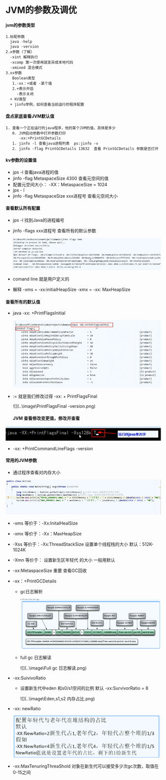# JVM的参数及调优
#### jvm的参数类型
    1.标配参数
      java -help
      java -version
    2.x参数（了解）
      -xint 解释执行
      -xcomp 第一次使用就变异成本地代码
      -xmixed 混合模式
    3.xx参数
       Boolean类型
       1.-xx：+或者 -某个值
       2.+表示开启
         -表示关闭
      + KV类型
      + jinfo举例，如何查看当前运行的程序配置

#### 盘点家底查看JVM默认值
    1. 查看一个正在运行的java程序，他的某个JVM的值，具体是多少
       0. JVM启动参数中打开参数打印
          -xx:+PrintGCDetails
       1. jinfo -l 查看java进程列表  ps:jinfo -v
       2. jinfo -flag PrintGCDetails 13632  查看 PrintGCDetails 参数是否打开

####  kv参数的设置值

- jps -l 查看java进程的值
- jinfo -flag MetaspaceSize 4300 查看元空间的值
- 配置元空间大小： -XX：MetaspaceSize = 1024
- jps - l 
- jinfo -flag MetaspaceSize xxx进程号  查看元空间大小



####  查看默认所有配置

- jps -l 找到Java的进程编号

- jinfo -flags  xxx进程号  查看所有的默认参数

   ![](..\image\查看JVM默认所有参数.png)

-  comand line 就是用户定义的
- 解释 -xms = -xx:initialHeapSize  -xmx   =  -xx: MaxHeapSize

####  查看所有的默认值

- java -xx: +PrintFlagsInitial

  ![](..\image\默认所有启动参数jvm.png)

- := 就是我们修改过得  -xx: + PrintFlagsFinal

  ![](..\image\PrintFlagsFinal -version.png)

    ####  JVM 查看修改变更值，修改并查看

![](..\image\修改jvm参数并查看.png)

-  -xx: +PrintCommandLineFlags -version



####  常用的JVM参数

-  通过程序查看对内存大小

  ![](..\image\通过代码查看堆内存大小.png)

- -xms  等价于：-Xx:InitalHealSize

- -xmx 等价于：-Xx：MaxHeapSize

- -Xss   等价于：-Xx:ThreadStackSize  设置单个线程栈的大小 默认：512K-1024K

- -Xmn  等价于：  设置新生区年轻代 的大小  一般用默认

- -xx:MetaspaceSize  重要  查看GC回收

- -xx：+PrintGCDetails

  - gc日志解析

    ![](..\image\gc日志解读.png)

  - full  gc 日志解读

    ![](..\image\Full gc 日志解读.png)

- -xx:SuivivoRatio

  - 设置新生代中eden 和s0/s1空间的比例  默认 -xx:SurvivorRatio = 8

    ![](..\image\Eden,s1,s2 内存占比.png)

- -xx: newRatio

  ![](..\image\新生代和老年代内存占比.png)

- -xx:MaxTenuringThreaShold  对象在新生代可以接受多少次gc次数，取值在0-15之间
